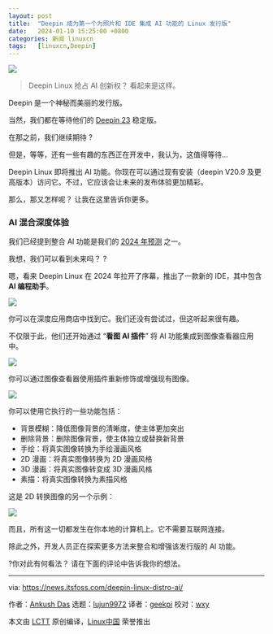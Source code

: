 ```yaml
---
layout: post
title:	"Deepin 成为第一个为照片和 IDE 集成 AI 功能的 Linux 发行版"
date:	2024-01-10 15:25:00 +0800 
categories:	新闻 linuxcn 
tags:	[linuxcn,Deepin]
---
```



![](/Asserts/Images//attachment/album/202401/10/152525uri8jabrraf8iyni.jpg)



> 
> Deepin Linux 抢占 AI 创新权？ 看起来是这样。
> 
> 
> 


Deepin 是一个神秘而美丽的发行版。


当然，我们都在等待他们的 [Deepin 23](https://news.itsfoss.com/deepin-23/) 稳定版。


在那之前，我们继续期待 ?


但是，等等，还有一些有趣的东西正在开发中，我认为，这值得等待...


Deepin Linux 即将推出 AI 功能。你现在可以通过现有安装（deepin V20.9 及更高版本）访问它。不过，它应该会让未来的发布体验更加精彩。


那么，那又怎样呢？ 让我在这里告诉你更多。


### AI 混合深度体验


我们已经提到整合 AI 功能是我们的 [2024 年预测](https://news.itsfoss.com/predictions-linux-open-source-2024/) 之一。


我想，我们可以看到未来吗？ ?


嗯，看来 Deepin Linux 在 2024 年拉开了序幕，推出了一款新的 IDE，其中包含 **AI 编程助手**。


![](/Asserts/Images//attachment/album/202401/10/152640jjhnz8h8mx8m45p3.jpg)


你可以在深度应用商店中找到它。我们还没有尝试过，但这听起来很有趣。


不仅限于此，他们还开始通过 “**看图 AI 插件**” 将 AI 功能集成到图像查看器应用中。


![](/Asserts/Images//attachment/album/202401/10/152555gw9qn0q999b0f9bn.jpg)


你可以通过图像查看器使用插件重新修饰或增强现有图像。


![](/Asserts/Images//attachment/album/202401/10/152556gvz26vkeqvxw99h6.jpg)


你可以使用它执行的一些功能包括：


* 背景模糊：降低图像背景的清晰度，使主体更加突出
* 删除背景：删除图像背景，使主体独立或替换新背景
* 手绘：将真实图像转换为手绘漫画风格
* 2D 漫画：将真实图像转换为 2D 漫画风格
* 3D 漫画：将真实图像转变成 3D 漫画风格
* 素描：将真实图像转换为素描风格


这是 2D 转换图像的另一个示例：


![](/Asserts/Images//attachment/album/202401/10/152556mqz0jqv06j0nn0w0.jpg)


而且，所有这一切都发生在你本地的计算机上。它不需要互联网连接。


除此之外，开发人员正在探索更多方法来整合和增强该发行版的 AI 功能。


?你对此有何看法？ 请在下面的评论中告诉我你的想法。




---


via: <https://news.itsfoss.com/deepin-linux-distro-ai/>


作者：[Ankush Das](https://news.itsfoss.com/author/ankush/) 选题：[lujun9972](https://github.com/lujun9972) 译者：[geekpi](https://github.com/geekpi) 校对：[wxy](https://github.com/wxy)


本文由 [LCTT](https://github.com/LCTT/TranslateProject) 原创编译，[Linux中国](https://linux.cn/) 荣誉推出
